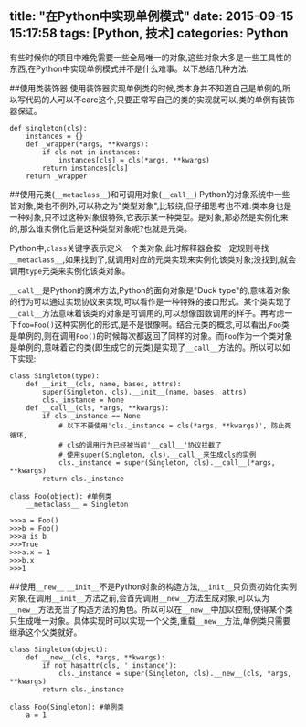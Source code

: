 title: "在Python中实现单例模式"
date: 2015-09-15 15:17:58
tags: [Python, 技术]
categories: Python 
---
有些时候你的项目中难免需要一些全局唯一的对象,这些对象大多是一些工具性的东西,在Python中实现单例模式并不是什么难事。以下总结几种方法:

##使用类装饰器
使用装饰器实现单例类的时候,类本身并不知道自己是单例的,所以写代码的人可以不care这个,只要正常写自己的类的实现就可以,类的单例有装饰器保证。

    def singleton(cls):
        instances = {}
        def _wrapper(*args, **kwargs):
            if cls not in instances:
                instances[cls] = cls(*args, **kwargs)
            return instances[cls]
        return _wrapper

##使用元类(`__metaclass__`)和可调用对象(`__call__`)
Python的对象系统中一些皆对象,类也不例外,可以称之为"类型对象",比较绕,但仔细思考也不难:类本身也是一种对象,只不过这种对象很特殊,它表示某一种类型。是对象,那必然是实例化来的,那么谁实例化后是这种类型对象呢?也就是元类。

Python中,`class`关键字表示定义一个类对象,此时解释器会按一定规则寻找`__metaclass__`,如果找到了,就调用对应的元类实现来实例化该类对象;没找到,就会调用`type`元类来实例化该类对象。

`__call__`是Python的魔术方法,Python的面向对象是"Duck type"的,意味着对象的行为可以通过实现协议来实现,可以看作是一种特殊的接口形式。某个类实现了`__call__`方法意味着该类的对象是可调用的,可以想像函数调用的样子。再考虑一下`foo=Foo()`这种实例化的形式,是不是很像啊。结合元类的概念,可以看出,`Foo`类是单例的,则在调用`Foo()`的时候每次都返回了同样的对象。而`Foo`作为一个类对象是单例的,意味着它的类(即生成它的元类)是实现了`__call__`方法的。所以可以如下实现:

    class Singleton(type):
        def __init__(cls, name, bases, attrs):
            super(Singleton, cls).__init__(name, bases, attrs)
            cls._instance = None
        def __call__(cls, *args, **kwargs):
            if cls._instance == None
                # 以下不要使用'cls._instance = cls(*args, **kwargs)', 防止死循环,
                # cls的调用行为已经被当前'__call__'协议拦截了
                # 使用super(Singleton, cls).__call__来生成cls的实例
                cls._instance = super(Singleton, cls).__call__(*args, **kwargs)
            return cls._instance

    class Foo(object): #单例类
        __metaclass__ = Singleton
    
    >>>a = Foo()
    >>>b = Foo()
    >>>a is b
    >>>True
    >>>a.x = 1
    >>>b.x
    >>>1

##使用`__new__`
`__init__`不是Python对象的构造方法,`__init__`只负责初始化实例对象,在调用`__init__`方法之前,会首先调用`__new__`方法生成对象,可以认为`__new__`方法充当了构造方法的角色。所以可以在`__new__`中加以控制,使得某个类只生成唯一对象。具体实现时可以实现一个父类,重载`__new__`方法,单例类只需要继承这个父类就好。

    class Singleton(object):
        def __new__(cls, *args, **kwargs):
            if not hasattr(cls, '_instance'):
                cls._instance = super(Singleton, cls).__new__(cls, *args, **kwargs)
            return cls._instance
    
    class Foo(Singleton): #单例类
        a = 1



